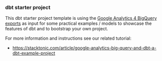 
### dbt starter project

This dbt starter project template is using the [Google Analytics 4 BigQuery exports](https://support.google.com/analytics/answer/7029846?hl=en&ref_topic=9359001) as input for some practical examples / models to showcase the features of dbt and to bootstrap your own project. 

For more information and instructions see our related tutorial: 

- https://stacktonic.com/article/google-analytics-big-query-and-dbt-a-dbt-example-project

